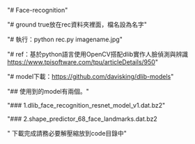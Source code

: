 "# Face-recognition" 


"# ground true放在rec資料夾裡面，檔名設為名字"

"# 執行：python rec.py imagename.jpg"

"# ref：基於python語言使用OpenCV搭配dlib實作人臉偵測與辨識  https://www.tpisoftware.com/tpu/articleDetails/950"

"# model下載：https://github.com/davisking/dlib-models"

"##  使用到的model有兩個。"

"###  1.dlib_face_recognition_resnet_model_v1.dat.bz2"

"###  2.shape_predictor_68_face_landmarks.dat.bz2

"  下載完成請務必要解壓縮放到code目錄中"





 